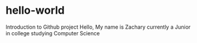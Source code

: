# hello-world
Introduction to Github project
Hello,
My name is Zachary currently a Junior in college studying Computer Science
